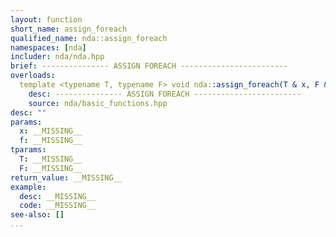 ```yaml
---
layout: function
short_name: assign_foreach
qualified_name: nda::assign_foreach
namespaces: [nda]
includer: nda/nda.hpp
brief: --------------- ASSIGN FOREACH ------------------------
overloads:
  template <typename T, typename F> void nda::assign_foreach(T & x, F && f):
    desc: --------------- ASSIGN FOREACH ------------------------
    source: nda/basic_functions.hpp
desc: ""
params:
  x: __MISSING__
  f: __MISSING__
tparams:
  T: __MISSING__
  F: __MISSING__
return_value: __MISSING__
example:
  desc: __MISSING__
  code: __MISSING__
see-also: []
...
```

